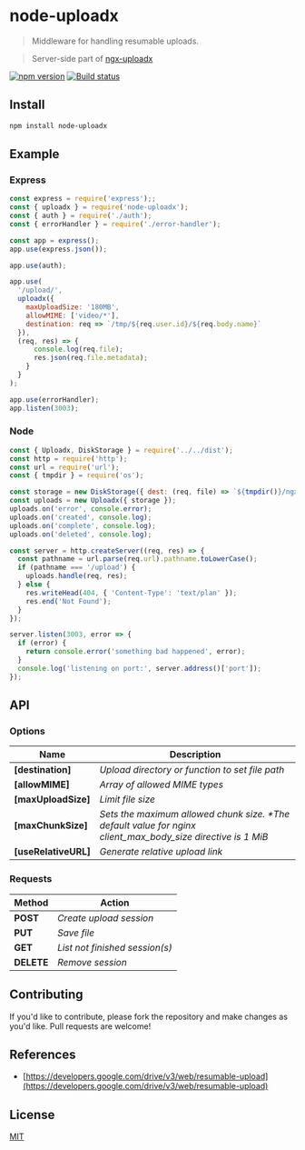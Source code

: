 # node-uploadx

> Middleware for handling resumable uploads.

> Server-side part of [ngx-uploadx](https://github.com/kukhariev/ngx-uploadx)

[![npm version][npm-image]][npm-url]
[![Build status][travis-image]][travis-url]

## Install

```sh
npm install node-uploadx
```

## Example

### Express

```js
const express = require('express');;
const { uploadx } = require('node-uploadx');
const { auth } = require('./auth');
const { errorHandler } = require('./error-handler');

const app = express();
app.use(express.json());

app.use(auth);

app.use(
  '/upload/',
  uploadx({
    maxUploadSize: '180MB',
    allowMIME: ['video/*'],
    destination: req => `/tmp/${req.user.id}/${req.body.name}`
  }),
  (req, res) => {
      console.log(req.file);
      res.json(req.file.metadata);
    }
  }
);

app.use(errorHandler);
app.listen(3003);
```

### Node

```js
const { Uploadx, DiskStorage } = require('../../dist');
const http = require('http');
const url = require('url');
const { tmpdir } = require('os');

const storage = new DiskStorage({ dest: (req, file) => `${tmpdir()}/ngx/${file.filename}` });
const uploads = new Uploadx({ storage });
uploads.on('error', console.error);
uploads.on('created', console.log);
uploads.on('complete', console.log);
uploads.on('deleted', console.log);

const server = http.createServer((req, res) => {
  const pathname = url.parse(req.url).pathname.toLowerCase();
  if (pathname === '/upload') {
    uploads.handle(req, res);
  } else {
    res.writeHead(404, { 'Content-Type': 'text/plan' });
    res.end('Not Found');
  }
});

server.listen(3003, error => {
  if (error) {
    return console.error('something bad happened', error);
  }
  console.log('listening on port:', server.address()['port']);
});
```

## API

### Options

| Name                 | Description                                                                                                  |
| -------------------- | ------------------------------------------------------------------------------------------------------------ |
| **[destination]**    | _Upload directory or function to set file path_                                                              |
| **[allowMIME]**      | _Array of allowed MIME types_                                                                                |
| **[maxUploadSize]**  | _Limit file size_                                                                                            |
| **[maxChunkSize]**   | _Sets the maximum allowed chunk size. \*The default value for nginx client_max_body_size directive is 1 MiB_ |
| **[useRelativeURL]** | _Generate relative upload link_                                                                              |

### Requests

| Method     | Action                         |
| ---------- | ------------------------------ |
| **POST**   | _Create upload session_        |
| **PUT**    | _Save file_                    |
| **GET**    | _List not finished session(s)_ |
| **DELETE** | _Remove session_               |

## Contributing

If you'd like to contribute, please fork the repository and make changes as you'd like.
Pull requests are welcome!

## References

- [https://developers.google.com/drive/v3/web/resumable-upload](https://developers.google.com/drive/v3/web/resumable-upload)

## License

[MIT](LICENSE)

[npm-image]: https://img.shields.io/npm/v/node-uploadx.svg
[npm-url]: https://www.npmjs.com/package/node-uploadx
[travis-image]: https://img.shields.io/travis/kukhariev/node-uploadx/master.svg
[travis-url]: https://travis-ci.org/kukhariev/node-uploadx
